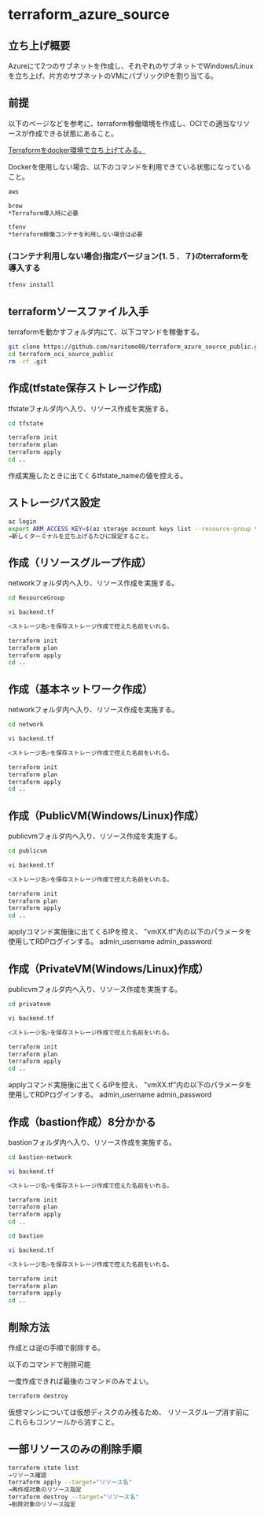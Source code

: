 # terraform_azure_source

## 立ち上げ概要

Azureにて2つのサブネットを作成し、それぞれのサブネットでWindows/Linuxを立ち上げ、片方のサブネットのVMにパブリックIPを割り当てる。

## 前提

以下のページなどを参考に、terraform稼働環境を作成し、OCIでの適当なリソースが作成できる状態にあること。

[Terraformをdocker環境で立ち上げてみる。](https://qiita.com/naritomo08/items/7e5a9d1b7eaf18dc0060)

Dockerを使用しない場合、以下のコマンドを利用できている状態になっていること。

```bash
aws

brew
*Terraform導入時に必要

tfenv
*terraform稼働コンテナを利用しない場合は必要
```

### (コンテナ利用しない場合)指定バージョン(1.５．７)のterraformを導入する

```bash
tfenv install
```

## terraformソースファイル入手

terraformを動かすフォルダ内にて、以下コマンドを稼働する。

```bash
git clone https://github.com/naritomo08/terraform_azure_source_public.git
cd terraform_oci_source_public
rm -rf .git
```

## 作成(tfstate保存ストレージ作成)

tfstateフォルダ内へ入り、リソース作成を実施する。

```bash
cd tfstate

terraform init
terraform plan
terraform apply
cd ..
```

作成実施したときに出てくるtfstate_nameの値を控える。

## ストレージパス設定

```bash
az login
export ARM_ACCESS_KEY=$(az storage account keys list --resource-group tfstate --account-name <ストレージアカウント名> --query '[0].value' -o tsv)
→新しくターミナルを立ち上げるたびに設定すること。
```

## 作成（リソースグループ作成）

networkフォルダ内へ入り、リソース作成を実施する。

```bash
cd ResourceGroup

vi backend.tf

<ストレージ名>を保存ストレージ作成で控えた名前をいれる。

terraform init
terraform plan
terraform apply
cd ..
```

## 作成（基本ネットワーク作成）

networkフォルダ内へ入り、リソース作成を実施する。

```bash
cd network

vi backend.tf

<ストレージ名>を保存ストレージ作成で控えた名前をいれる。

terraform init
terraform plan
terraform apply
cd ..
```

## 作成（PublicVM(Windows/Linux)作成）

publicvmフォルダ内へ入り、リソース作成を実施する。

```bash
cd publicvm

vi backend.tf

<ストレージ名>を保存ストレージ作成で控えた名前をいれる。

terraform init
terraform plan
terraform apply
cd ..
```

applyコマンド実施後に出てくるIPを控え、
"vmXX.tf"内の以下のパラメータを使用してRDPログインする。
admin_username
admin_password

## 作成（PrivateVM(Windows/Linux)作成）

publicvmフォルダ内へ入り、リソース作成を実施する。

```bash
cd privatevm

vi backend.tf

<ストレージ名>を保存ストレージ作成で控えた名前をいれる。

terraform init
terraform plan
terraform apply
cd ..
```

applyコマンド実施後に出てくるIPを控え、
"vmXX.tf"内の以下のパラメータを使用してRDPログインする。
admin_username
admin_password

## 作成（bastion作成）8分かかる

bastionフォルダ内へ入り、リソース作成を実施する。

```bash
cd bastion-network

vi backend.tf

<ストレージ名>を保存ストレージ作成で控えた名前をいれる。

terraform init
terraform plan
terraform apply
cd ..
```

```bash
cd bastion

vi backend.tf

<ストレージ名>を保存ストレージ作成で控えた名前をいれる。

terraform init
terraform plan
terraform apply
cd ..
```

## 削除方法

作成とは逆の手順で削除する。

以下のコマンドで削除可能

一度作成できれば最後のコマンドのみでよい。

```bash
terraform destroy
```

仮想マシンについては仮想ディスクのみ残るため、
リソースグループ消す前にこれらもコンソールから消すこと。

## 一部リソースのみの削除手順

```bash
terraform state list
→リソース確認
terraform apply --target="リソース名"
→再作成対象のリソース指定
terraform destroy --target="リソース名"
→削除対象のリソース指定
```
